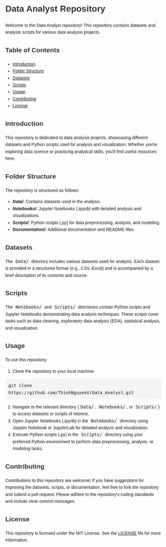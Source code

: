 <!DOCTYPE html>
<html lang="en">
<head>
    <meta charset="UTF-8">
    <meta name="viewport" content="width=device-width, initial-scale=1.0">
    <title>Data Analyst Repository</title>
    <style>
        body {
            font-family: Arial, sans-serif;
            line-height: 1.6;
            margin: 20px;
        }
        h1, h2, h3 {
            color: #333;
        }
        p {
            margin-bottom: 10px;
        }
        ul {
            margin-bottom: 10px;
        }
        pre {
            background-color: #f4f4f4;
            padding: 10px;
            overflow-x: auto;
        }
        code {
            font-family: Consolas, Monaco, 'Andale Mono', 'Ubuntu Mono', monospace;
            font-size: 14px;
            background-color: #f4f4f4;
            padding: 2px 5px;
            border-radius: 4px;
        }
    </style>
</head>
<body>
    <h1>Data Analyst Repository</h1>
    <p>Welcome to the Data Analyst repository! This repository contains datasets and analysis scripts for various data analysis projects.</p>
    <h2>Table of Contents</h2>
    <ul>
        <li><a href="#introduction">Introduction</a></li>
        <li><a href="#folder-structure">Folder Structure</a></li>
        <li><a href="#datasets">Datasets</a></li>
        <li><a href="#scripts">Scripts</a></li>
        <li><a href="#usage">Usage</a></li>
        <li><a href="#contributing">Contributing</a></li>
        <li><a href="#license">License</a></li>
    </ul>
    <h2 id="introduction">Introduction</h2>
    <p>This repository is dedicated to data analysis projects, showcasing different datasets and Python scripts used for analysis and visualization. Whether you're exploring data science or practicing analytical skills, you'll find useful resources here.</p>
    <h2 id="folder-structure">Folder Structure</h2>
    <p>The repository is structured as follows:</p>
    <ul>
        <li><strong>Data/</strong>: Contains datasets used in the analysis.</li>
        <li><strong>Notebooks/</strong>: Jupyter Notebooks (.ipynb) with detailed analysis and visualizations.</li>
        <li><strong>Scripts/</strong>: Python scripts (.py) for data preprocessing, analysis, and modeling.</li>
        <li><strong>Documentation/</strong>: Additional documentation and README files.</li>
    </ul>
    <h2 id="datasets">Datasets</h2>
    <p>The <code>Data/</code> directory includes various datasets used for analysis. Each dataset is provided in a structured format (e.g., CSV, Excel) and is accompanied by a brief description of its contents and source.</p>
    <h2 id="scripts">Scripts</h2>
    <p>The <code>Notebooks/</code> and <code>Scripts/</code> directories contain Python scripts and Jupyter Notebooks demonstrating data analysis techniques. These scripts cover tasks such as data cleaning, exploratory data analysis (EDA), statistical analysis, and visualization.</p>
    <h2 id="usage">Usage</h2>
    <p>To use this repository:</p>
    <ol>
        <li>Clone the repository to your local machine:</li>
    </ol>
    <pre><code>git clone https://github.com/ThinhNguyenV/Data_Analyst.git</code></pre>
    <ol start="2">
        <li>Navigate to the relevant directory (<code>Data/</code>, <code>Notebooks/</code>, or <code>Scripts/</code>) to access datasets or scripts of interest.</li>
        <li>Open Jupyter Notebooks (.ipynb) in the <code>Notebooks/</code> directory using Jupyter Notebook or JupyterLab for detailed analysis and visualization.</li>
        <li>Execute Python scripts (.py) in the <code>Scripts/</code> directory using your preferred Python environment to perform data preprocessing, analysis, or modeling tasks.</li>
    </ol>
    <h2 id="contributing">Contributing</h2>
    <p>Contributions to this repository are welcome! If you have suggestions for improving the datasets, scripts, or documentation, feel free to fork the repository and submit a pull request. Please adhere to the repository's coding standards and include clear commit messages.</p>
    <h2 id="license">License</h2>
    <p>This repository is licensed under the MIT License. See the <a href="LICENSE">LICENSE</a> file for more information.</p>
</body>
</html>
